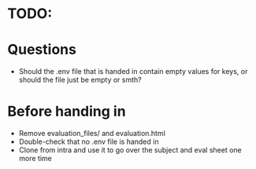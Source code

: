 # TODO:

# Questions

- Should the .env file that is handed in contain empty values for keys, or should the file just be empty or smth?

# Before handing in

- Remove evaluation_files/ and evaluation.html
- Double-check that no .env file is handed in
- Clone from intra and use it to go over the subject and eval sheet one more time
